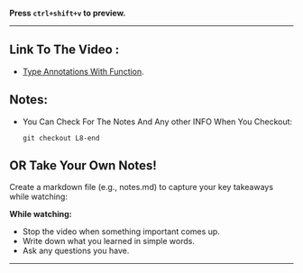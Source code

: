 **Press `ctrl+shift+v` to preview.**

---

## Link To The Video :

- [Type Annotations With Function](https://www.youtube.com/watch?v=ibvt_Ala8wE&list=PLDoPjvoNmBAy532K9M_fjiAmrJ0gkCyLJ&index=8).

## Notes:

- You Can Check For The Notes And Any other INFO When You Checkout:

  ```git
  git checkout L8-end
  ```

## OR Take Your Own Notes!

Create a markdown file (e.g., notes.md) to capture your key takeaways while watching:

**While watching:**

- Stop the video when something important comes up.
- Write down what you learned in simple words.
- Ask any questions you have.

---
